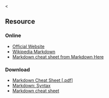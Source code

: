 &lt;

Resource
--------

### Online

-   [Official Website](http://daringfireball.net/projects/markdown/)
-   [Wikipedia Markdown](http://en.wikipedia.org/wiki/Markdown)
-   [Markdown cheat sheet from Markdown Here](https://github.com/adam-p/markdown-here/wiki/Markdown-Cheatsheet)

### Download

-   [Markdown Cheat Sheet \[.pdf\]](static/cs/Markdown.pdf)
-   [Markdown: Syntax](http://daringfireball.net/projects/markdown/syntax)
-   [Markdown cheat sheet](http://warpedvisions.org/projects/markdown-cheat-sheet/)
